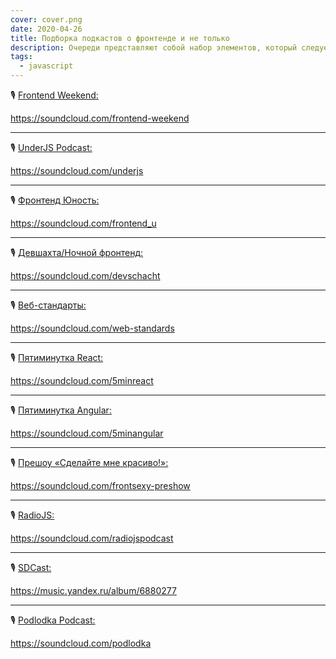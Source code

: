 ```yaml
---
cover: cover.png
date: 2020-04-26
title: Подборка подкастов о фронтенде и не только
description: Очереди представляют собой набор элементов, который следует правилу first-in-first-out («первым пришел-первым вышел») - сокращенно FIFO.
tags:
  - javascript
---
```


🎙️ [Frontend Weekend:](https://frontendweekend.ml/)

https://soundcloud.com/frontend-weekend

___

🎙️ [UnderJS Podcast:](https://underjs.ru/)

https://soundcloud.com/underjs

___

🎙️ [Фронтенд Юность:](https://youknow.st/)

https://soundcloud.com/frontend_u

___

🎙️ [Девшахта/Ночной фронтенд:](https://twitter.com/devschacht)

https://soundcloud.com/devschacht

___

🎙️ [Веб-стандарты:](https://soundcloud.com/web-standards)

https://soundcloud.com/web-standards

___

🎙️ [Пятиминутка React:](https://5minreact.ru/)

https://soundcloud.com/5minreact

___

🎙️ [Пятиминутка Angular:](https://twitter.com/obenjiro)

https://soundcloud.com/5minangular

___

🎙️ [Прешоу «Сделайте мне красиво!»:](https://twitter.com/frontsexy)

https://soundcloud.com/frontsexy-preshow

___

🎙️ [RadioJS:](https://radiojs.ru/)

https://soundcloud.com/radiojspodcast

___

🎙️ [SDCast:](https://sdcast.ksdaemon.ru/feed/podcast/)

https://music.yandex.ru/album/6880277

___

🎙️ [Podlodka Podcast:](https://podlodka.io/)

https://soundcloud.com/podlodka
